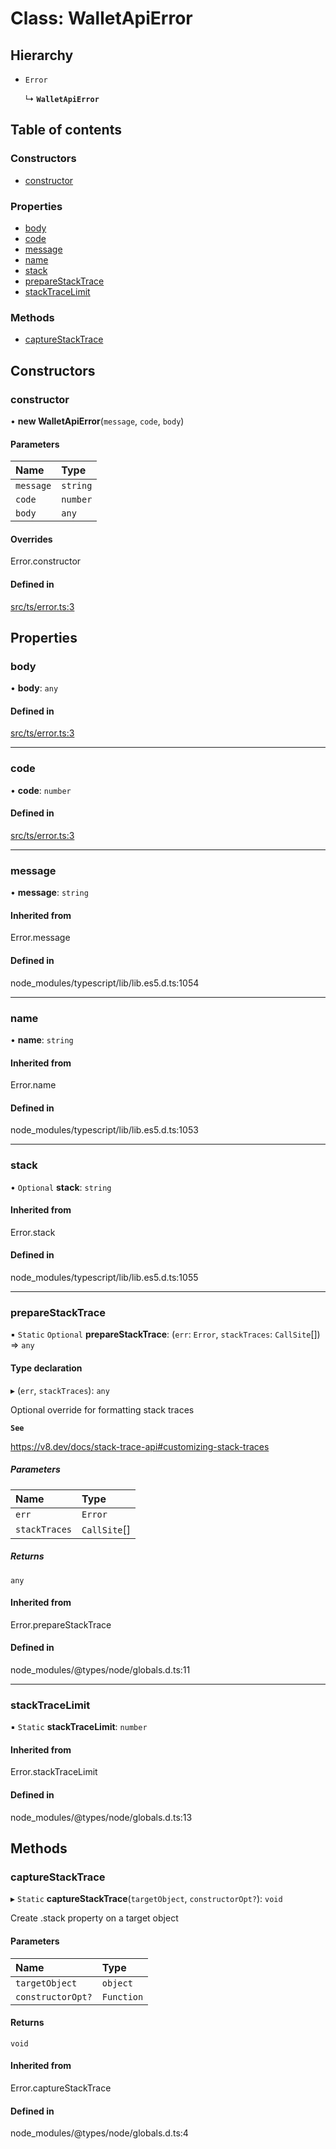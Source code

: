# Class: WalletApiError

## Hierarchy

- `Error`

  ↳ **`WalletApiError`**

## Table of contents

### Constructors

- [constructor](WalletApiError.md#constructor)

### Properties

- [body](WalletApiError.md#body)
- [code](WalletApiError.md#code)
- [message](WalletApiError.md#message)
- [name](WalletApiError.md#name)
- [stack](WalletApiError.md#stack)
- [prepareStackTrace](WalletApiError.md#preparestacktrace)
- [stackTraceLimit](WalletApiError.md#stacktracelimit)

### Methods

- [captureStackTrace](WalletApiError.md#capturestacktrace)

## Constructors

### constructor

• **new WalletApiError**(`message`, `code`, `body`)

#### Parameters

| Name | Type |
| :------ | :------ |
| `message` | `string` |
| `code` | `number` |
| `body` | `any` |

#### Overrides

Error.constructor

#### Defined in

[src/ts/error.ts:3](https://gitlab.com/i3-market/code/wp3/t3.2/i3m-wallet-monorepo/-/blob/578e6321/packages/wallet-protocol-api/src/ts/error.ts#L3)

## Properties

### body

• **body**: `any`

#### Defined in

[src/ts/error.ts:3](https://gitlab.com/i3-market/code/wp3/t3.2/i3m-wallet-monorepo/-/blob/578e6321/packages/wallet-protocol-api/src/ts/error.ts#L3)

___

### code

• **code**: `number`

#### Defined in

[src/ts/error.ts:3](https://gitlab.com/i3-market/code/wp3/t3.2/i3m-wallet-monorepo/-/blob/578e6321/packages/wallet-protocol-api/src/ts/error.ts#L3)

___

### message

• **message**: `string`

#### Inherited from

Error.message

#### Defined in

node_modules/typescript/lib/lib.es5.d.ts:1054

___

### name

• **name**: `string`

#### Inherited from

Error.name

#### Defined in

node_modules/typescript/lib/lib.es5.d.ts:1053

___

### stack

• `Optional` **stack**: `string`

#### Inherited from

Error.stack

#### Defined in

node_modules/typescript/lib/lib.es5.d.ts:1055

___

### prepareStackTrace

▪ `Static` `Optional` **prepareStackTrace**: (`err`: `Error`, `stackTraces`: `CallSite`[]) => `any`

#### Type declaration

▸ (`err`, `stackTraces`): `any`

Optional override for formatting stack traces

**`See`**

https://v8.dev/docs/stack-trace-api#customizing-stack-traces

##### Parameters

| Name | Type |
| :------ | :------ |
| `err` | `Error` |
| `stackTraces` | `CallSite`[] |

##### Returns

`any`

#### Inherited from

Error.prepareStackTrace

#### Defined in

node_modules/@types/node/globals.d.ts:11

___

### stackTraceLimit

▪ `Static` **stackTraceLimit**: `number`

#### Inherited from

Error.stackTraceLimit

#### Defined in

node_modules/@types/node/globals.d.ts:13

## Methods

### captureStackTrace

▸ `Static` **captureStackTrace**(`targetObject`, `constructorOpt?`): `void`

Create .stack property on a target object

#### Parameters

| Name | Type |
| :------ | :------ |
| `targetObject` | `object` |
| `constructorOpt?` | `Function` |

#### Returns

`void`

#### Inherited from

Error.captureStackTrace

#### Defined in

node_modules/@types/node/globals.d.ts:4
